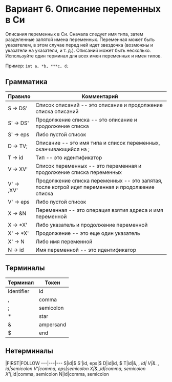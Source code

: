 # Вариант 6. Описание переменных в Си

Описания переменных в Си. Сначала следует имя типа, затем разделенные запятой имена переменных.
Переменная может быть указателем, в этом случае перед ней идет звездочка
(возможны и указатели на указатели, и т. д.). Описаний может быть несколько.
Используйте один терминал для всех имен переменных и имен типов.

Пример: `int a, *b, ***c, d;`

## Грамматика

Правило|Комментарий
---|---
S -> DS'|Список описаний -- это описание и продолжение списка описаний
S' -> DS'|Продолжение списка -- это описание и продолжение списка
S' -> eps|Либо пустой список
D -> TV;|Описание -- это имя типа и список переменных, оканчивающийся на ;
T -> id|Тип -- это идентификатор
V -> XV'|Список переменных -- это переменная и продолжение списка переменных
V' -> ,XV'|Продолжение списка переменных -- это запятая, после котрой идет переменная и продолжение списка
V' -> eps|Либо пустой список
X -> &N|Переменная -- это операция взятия адреса и имя переменной
X -> *X'|Либо указатель и продолжение переменной
X' -> *X'|Продолжение -- это еще один указатель
X' -> N|Либо имя переменной
N -> id|Имя переменной -- это идентификатор

## Терминалы 

Терминал|Токен
---|---|
identifier|id|
,|comma
;|semicolon
*|star
&|ampersand
$|end

## Нетерминалы

|FIRST|FOLLOW
---|---|---
S|id|$
S'|id, eps|$
D|id|id, $
T|id|&, *, id|
V|&. *, id|semicolon
V'|comma, eps|semicolon
X|&,*,id|comma, semicolon
X'|*,id|comma, semicolon
N|id|comma, semicolon
